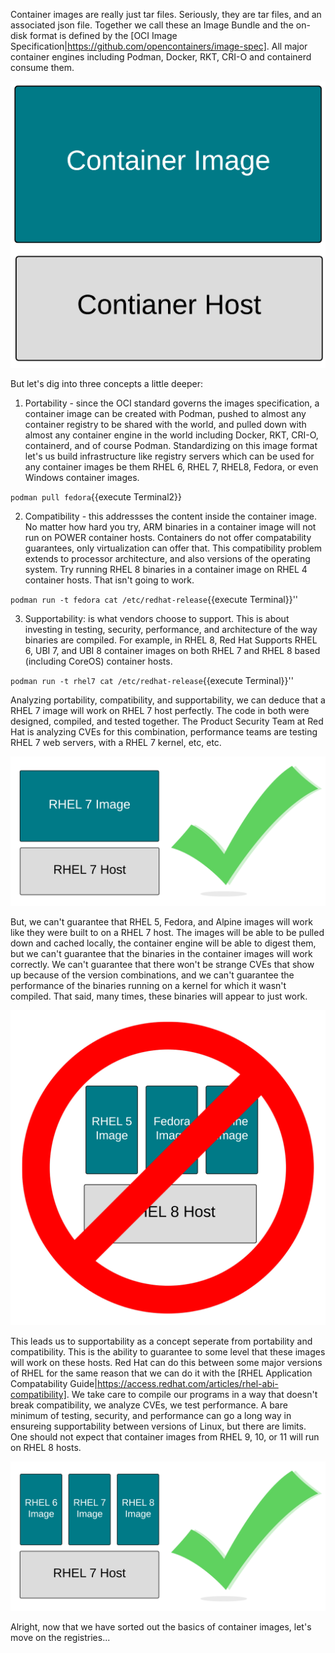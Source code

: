 Container images are really just tar files. Seriously, they are tar files, and an associated json file. Together we call these an Image Bundle and the on-disk format is defined by the [OCI Image Specification|https://github.com/opencontainers/image-spec]. All major container engines including Podman, Docker, RKT, CRI-O and containerd consume them.

![Container Libraries](../../assets/subsystems/container-internals-lab-2-0-part-1/02-basic-container-image.png)

But let's dig into three concepts a little deeper:

1. Portability - since the OCI standard governs the images specification, a container image can be created with Podman, pushed to almost any container registry to be shared with the world, and pulled down with almost any container engine in the world including Docker, RKT, CRI-O, containerd, and of course Podman. Standardizing on this image format let's us build infrastructure like registry servers which can be used for any container images be them RHEL 6, RHEL 7, RHEL8, Fedora, or even Windows container images.

`podman pull fedora`{{execute Terminal2}}

2. Compatibility - this addressses the content inside the container image. No matter how hard you try, ARM binaries in a container image will not run on POWER container hosts. Containers do not offer compatability guarantees, only virtualization can offer that. This compatibility problem extends to processor architecture, and also versions of the operating system. Try running RHEL 8 binaries in a container image on RHEL 4 container hosts. That isn't going to work.

`podman run -t fedora cat /etc/redhat-release`{{execute Terminal}}''

3. Supportability: is what vendors choose to support. This is about investing in testing, security, performance, and architecture of the way binaries are compiled. For example, in RHEL 8, Red Hat Supports RHEL 6, UBI 7, and UBI 8 container images on both RHEL 7 and RHEL 8 based (including CoreOS) container hosts.

`podman run -t rhel7 cat /etc/redhat-release`{{execute Terminal}}''


Analyzing portability, compatibility, and supportability, we can deduce that a RHEL 7 image will work on RHEL 7 host perfectly. The code in both were designed, compiled, and tested together. The Product Security Team at Red Hat is analyzing CVEs for this combination, performance teams are testing RHEL 7 web servers, with a RHEL 7 kernel, etc, etc.

![Container Libraries](../../assets/subsystems/container-internals-lab-2-0-part-1/02-rhel7-image-rhel7-host.png)

But, we can't guarantee that RHEL 5, Fedora, and Alpine images will work like they were built to on a RHEL 7 host. The images will be able to be pulled down and cached locally, the container engine will be able to digest them, but we can't guarantee that the binaries in the container images will work correctly. We can't guarantee that there won't be strange CVEs that show up because of the version combinations, and we can't guarantee the performance of the binaries running on a kernel for which it wasn't compiled. That said, many times, these binaries will appear to just work.

![Container Libraries](../../assets/subsystems/container-internals-lab-2-0-part-1/02-container-image-host-mismatch.png)

This leads us to supportability as a concept seperate from portability and compatibility. This is the ability to guarantee to some level that these images will work on these hosts. Red Hat can do this between some major versions of RHEL for the same reason that we can do it with the [RHEL Application Compatability Guide|https://access.redhat.com/articles/rhel-abi-compatibility]. We take care to compile our programs in a way that doesn't break compatibility, we analyze CVEs, we test performance. A bare minimum of testing, security, and performance can go a long way in ensureing supportability between versions of Linux, but there are limits. One should not expect that container images from RHEL 9, 10, or 11 will run on RHEL 8 hosts.

![Container Libraries](../../assets/subsystems/container-internals-lab-2-0-part-1/02-container-image-host-supportability.png)

Alright, now that we have sorted out the basics of container images, let's move on the registries...
